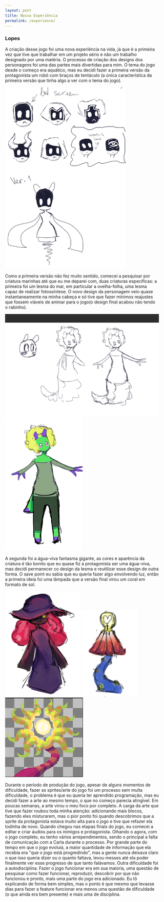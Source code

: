 ```yaml
---
layout: post
title: Nossa Experiência
permalink: /experience/
---
```


### Lopes
A criação desse jogo foi uma nova experiência na vida, já que é a primeira vez que tive que trabalhar em um projeto sério e não um trabalho designado por uma matéria. O processo de criação dos designs dos personagens foi uma das partes mais divertidas para mim. O tema do jogo desde o começo era aquático, mas eu decidi fazer a primeira versão da protagonista um robô com braços de tentáculo (a única característica da primeira versão que tinha algo a ver com o tema do jogo).

![](https://raw.githubusercontent.com/Laisczt/CoralQuest/page/img/primeira%20versao.png) 

Como a primeira versão não fez muito sentido, comecei a pesquisar por criatura marinhas até que eu me deparei com, duas criaturas específicas: a primeira foi um lesma do mar, em particular a ovelha-folha, uma lesma capaz de realizar fotossíntese. O novo design da personagem veio quase instantaneamente na minha cabeça e só tive que fazer mínimos reajustes que fossem viáveis de animar para o jogo(o design final acabou não tendo o rabinho).

![](https://raw.githubusercontent.com/Laisczt/CoralQuest/page/img/segunda%20versao.png) ![](https://raw.githubusercontent.com/Laisczt/CoralQuest/page/img/final%20v.png)

A segunda foi a água-viva fantasma gigante, as cores e aparência da criatura é tão bonito que eu quase fiz a protagonista ser uma água-viva, mas decidi permanecer co design da lesma e reutilizar esse design de outra forma.
O save point eu sabia que eu queria fazer algo envolvendo luz, então a primeira ideia foi uma lâmpada que a versão final virou um coral em formato de sol.

![](https://raw.githubusercontent.com/Laisczt/CoralQuest/page/img/design%26Boss.png)
![](https://raw.githubusercontent.com/Laisczt/CoralQuest/page/img/save%20point%20ver1.png)
![](https://raw.githubusercontent.com/Laisczt/CoralQuest/page/img/solei.png)

  Durante o período de produção do jogo, apesar de alguns momentos de dificuldade, fazer as sprites/arte do jogo foi um processo sem muita dificuldade, o problema é que eu queria ter aprendido programação, mas eu decidi fazer a arte ao mesmo tempo, o que no começo parecia atingível. Em poucas semanas, a arte virou o meu foco por completo. A carga da arte que tive que fazer roubou toda minha atenção: adicionando mais blocos, fazendo eles misturarem, mas o pior ponto foi quando descobrimos que a sprite da protagonista estava muito alta para o jogo e tive que refazer ela todinha de novo. Quando chegou nas etapas finais do jogo, eu comecei a editar e criar áudios para os inimigos e protagonista.
Olhando o agora, com o jogo completo, eu tenho vários arrependimentos, sendo o principal a falta de comunicação com a Carla durante o processo. Por grande parte do tempo em que o jogo evoluía, a maior quantidade de informação que ela recebia era "que o jogo está progredindo", mas a gente nunca deixava claro o que isso queria dizer ou o quanto faltava, levou messes até ela poder finalmente ver esse progresso de que tanto falávamos. 
  Outra dificuldade foi a autodisciplina. Fazer o jogo funcionar era em sua maioria, uma questão de pesquisar como fazer funcionar, reproduzir, descobrir por que não funcionou e pronto, mais uma parte do jogo era adicionado. Eu tô explicando de forma bem simples, mas o ponto é que mesmo que levasse dias para fazer a feature funcionar era menos uma questão de dificuldade (o que ainda era bem presente) e mais uma de disciplina.
